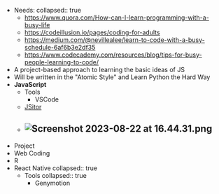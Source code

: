 - Needs:
  collapsed:: true
	- https://www.quora.com/How-can-I-learn-programming-with-a-busy-life
	- https://codeillusion.io/pages/coding-for-adults
	- https://medium.com/@nevillealee/learn-to-code-with-a-busy-schedule-6af6b3e2df35
	- https://www.codecademy.com/resources/blog/tips-for-busy-people-learning-to-code/
- A project-based approach to learning the basic ideas of JS
- Will be written in the "Atomic Style" and Learn Python the Hard Way
- **JavaScript**
	- Tools
		- VSCode
	- [JSitor](https://jsitor.com/)
	- ![Screenshot 2023-08-22 at 16.44.31.png](../assets/Screenshot_2023-08-22_at_16.44.31_1692737078074_0.png)
		-
- Project
- Web Coding
- R
- React Native
  collapsed:: true
	- Tools
	  collapsed:: true
		- Genymotion